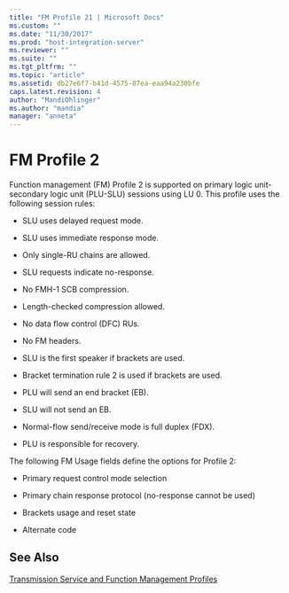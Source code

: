 ```yaml
---
title: "FM Profile 21 | Microsoft Docs"
ms.custom: ""
ms.date: "11/30/2017"
ms.prod: "host-integration-server"
ms.reviewer: ""
ms.suite: ""
ms.tgt_pltfrm: ""
ms.topic: "article"
ms.assetid: db27e6f7-b41d-4575-87ea-eaa94a230bfe
caps.latest.revision: 4
author: "MandiOhlinger"
ms.author: "mandia"
manager: "anneta"
---
```

# FM Profile 2
Function management (FM) Profile 2 is supported on primary logic unit-secondary logic unit (PLU-SLU) sessions using LU 0. This profile uses the following session rules:  
  
-   SLU uses delayed request mode.  
  
-   SLU uses immediate response mode.  
  
-   Only single-RU chains are allowed.  
  
-   SLU requests indicate no-response.  
  
-   No FMH-1 SCB compression.  
  
-   Length-checked compression allowed.  
  
-   No data flow control (DFC) RUs.  
  
-   No FM headers.  
  
-   SLU is the first speaker if brackets are used.  
  
-   Bracket termination rule 2 is used if brackets are used.  
  
-   PLU will send an end bracket (EB).  
  
-   SLU will not send an EB.  
  
-   Normal-flow send/receive mode is full duplex (FDX).  
  
-   PLU is responsible for recovery.  
  
 The following FM Usage fields define the options for Profile 2:  
  
-   Primary request control mode selection  
  
-   Primary chain response protocol (no-response cannot be used)  
  
-   Brackets usage and reset state  
  
-   Alternate code  
  
## See Also  
 [Transmission Service and Function Management Profiles](../core/transmission-service-and-function-management-profiles1.md)